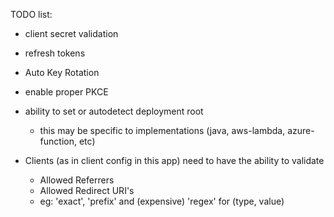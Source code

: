 TODO list:
  
- client secret validation

- refresh tokens

- Auto Key Rotation

- enable proper PKCE

- ability to set or autodetect deployment root
    - this may be specific to implementations (java, aws-lambda, azure-function, etc)

- Clients (as in client config in this app) need to have the ability to validate
    - Allowed Referrers
    - Allowed Redirect URI's
    - eg: 'exact', 'prefix' and (expensive) 'regex' for (type, value)
